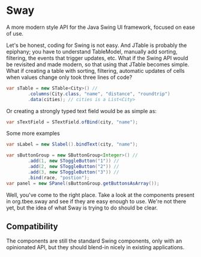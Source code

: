 # Sway
A more modern style API for the Java Swing UI framework, focused on ease of use.

Let's be honest, coding for Swing is not easy. And JTable is probably the epiphany;
you have to understand TableModel, manually add sorting, filtering, the events that trigger updates, etc. 
What if the Swing API would be revisited and made modern, so that using that JTable becomes simple. 
What if creating a table with sorting, filtering, automatic updates of cells when values change only took three lines of code? 

``` java
var sTable = new STable<City>() //
        .columns(City.class, "name", "distance", "roundtrip")
        .data(cities); // cities is a List<City>
```

Or creating a strongly typed text field would be as simple as:

``` java
var sTextField = STextField.ofBind(city, "name");
```


Some more examples

``` java
var sLabel = new Slabel().bindText(city, "name");

var sButtonGroup = new SButtonGroup<Integer>() //
        .add(1, new SToggleButton("1")) //
        .add(2, new SToggleButton("2")) //
        .add(3, new SToggleButton("3")) //
        .bind(race, "postion");
var panel = new SPanel(sButtonGroup.getButtonsAsArray());
```

Well, you've come to the right place. 
Take a look at the components present in org.tbee.sway and see if they are easy enough to use.
We're not there yet, but the idea of what Sway is trying to do should be clear.

## Compatibility
The components are still the standard Swing components, only with an opinionated API, but they should blend-in nicely in existing applications.